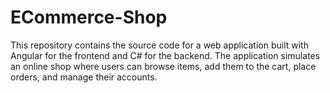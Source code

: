 # ECommerce-Shop
This repository contains the source code for a web application built with Angular for the frontend and C# for the backend. The application simulates an online shop where users can browse items, add them to the cart, place orders, and manage their accounts.
